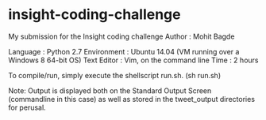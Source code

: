 # insight-coding-challenge
My submission for the Insight coding challenge
Author      : Mohit Bagde

Language    : Python 2.7 
Environment : Ubuntu 14.04 (VM running over a Windows 8 64-bit OS) 
Text Editor : Vim, on the command line
Time        : 2 hours

To compile/run, simply execute the shellscript run.sh. (sh run.sh)

Note: Output is displayed both on the Standard Output Screen (commandline in this case) as well as stored in the tweet_output directories for perusal.
